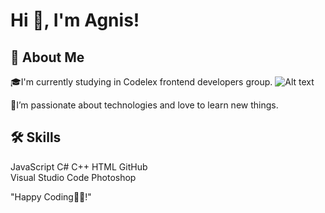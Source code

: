 
# Hi 👋, I'm Agnis!

## 🚀 About Me
🎓I'm currently studying in Codelex frontend developers group. 
![Alt text](https://t2.gstatic.com/faviconV2?client=SOCIAL&type=FAVICON&fallback_opts=TYPE,SIZE,URL&url=https://www.codelex.io/&size=35)

🌱I’m passionate about technologies and love to learn new things. 

## 🛠 Skills
JavaScript  C#  C++ 
HTML GitHub  
Visual Studio Code  Photoshop 

"Happy Coding👨‍💻!"
